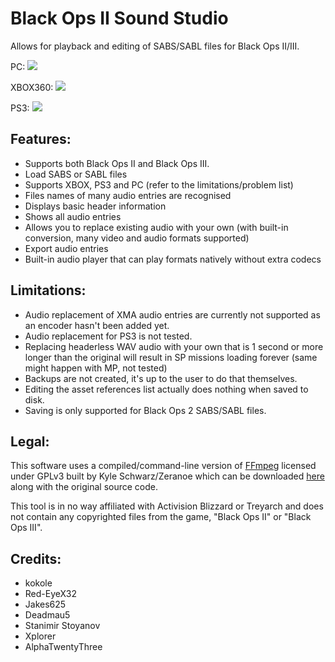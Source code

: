 # Black Ops II Sound Studio
Allows for playback and editing of SABS/SABL files for Black Ops II/III.

PC:
![](https://i.imgur.com/hiEAzrR.png)

XBOX360:
![](https://i.imgur.com/13tFCNh.png)

PS3:
![](https://i.imgur.com/f0LdRj9.png)

## Features:
* Supports both Black Ops II and Black Ops III.
* Load SABS or SABL files
* Supports XBOX, PS3 and PC (refer to the limitations/problem list)
* Files names of many audio entries are recognised
* Displays basic header information
* Shows all audio entries
* Allows you to replace existing audio with your own (with built-in conversion, many video and audio formats supported)
* Export audio entries
* Built-in audio player that can play formats natively without extra codecs

## Limitations:
* Audio replacement of XMA audio entries are currently not supported as an encoder hasn't been added yet.
* Audio replacement for PS3 is not tested.
* Replacing headerless WAV audio with your own that is 1 second or more longer than the original will result in SP missions loading forever (same might happen with MP, not tested)
* Backups are not created, it's up to the user to do that themselves.
* Editing the asset references list actually does nothing when saved to disk.
* Saving is only supported for Black Ops 2 SABS/SABL files.

## Legal:
This software uses a compiled/command-line version of [FFmpeg](http://ffmpeg.org/) licensed under GPLv3 built by Kyle Schwarz/Zeranoe which can be downloaded [here](https://ffmpeg.zeranoe.com/builds/) along with the original source code.

This tool is in no way affiliated with Activision Blizzard or Treyarch and does not contain any copyrighted files from the game, "Black Ops II" or "Black Ops III".

## Credits:
* kokole
* Red-EyeX32
* Jakes625
* Deadmau5
* Stanimir Stoyanov
* Xplorer
* AlphaTwentyThree
